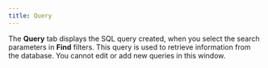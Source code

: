 ```yaml
---
title: Query
---
```



The **Query** tab displays the SQL query created, when you select the search parameters in **Find** filters. This query is used to retrieve information from the database. You cannot edit or add new queries in this window.
